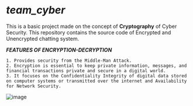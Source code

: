 # ***team_cyber***
This is a basic project made on the concept of **Cryptography** of Cyber Security.
This repository contains the source code of Encrypted and Unencrypted chatting system.

***FEATURES OF ENCRYPTION-DECRYPTION***

    1. Provides security from the Middle-Man Attack.
    2. Encryption is essential to keep private information, messages, and financial transactions private and secure in a digital world.
    3. It focuses on the Confidentiality Integrity of digital data stored on computer systems or transmitted over the internet and Availability for Network Security.

![image](https://github.com/Amrisha7/team_cyber/assets/136724257/86e4653d-e544-4df6-94bc-065c70a2c72e)

